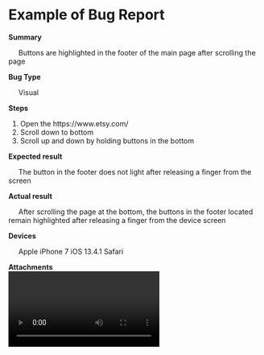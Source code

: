 <head>
   <title>Example of Bug Report | Andrii Baria</title>
<style>
   p {
    text-indent: 20px; /* Отступ первой строки в пикселах */
   }
  </style>
</head>
<body>
<h1>Example of Bug Report</h1>
<b>Summary</b>
<p>Buttons are highlighted in the footer of the main page after scrolling the page</p>
<b>Bug Type</b>
<p>Visual</p>
<b>Steps</b><br>
<ol>
<li>Open the https://www.etsy.com/<br></li>
<li>Scroll down to bottom<br></li>
<li>Scroll up and down by holding buttons in the bottom<br></li>
</ol>
<b>Expected result</b>
<p>The button in the footer does not light after releasing a finger from the screen</p>
<b>Actual result</b>
<p>After scrolling the page at the bottom, the buttons in the footer located remain highlighted after releasing a finger from the device screen</p>
<b>Devices</b>
<p>Apple iPhone 7 iOS 13.4.1 Safari</p>
<b>Attachments</b><br>
  <video src="484ec316-dd13-48a9-bb0f-3c03f8e092dc.mp4" controls></video>
</body>
